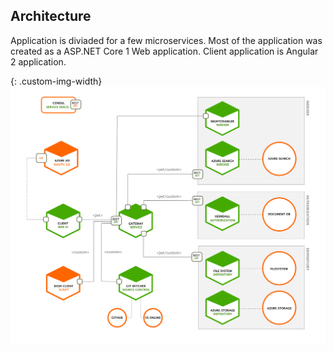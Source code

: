 ## Architecture

Application is diviaded for a few microservices. Most of the application was created as a ASP.NET Core 1 Web application. Client application is Angular 2 application.

{: .custom-img-width}
![Main page](images/architecture.png)

